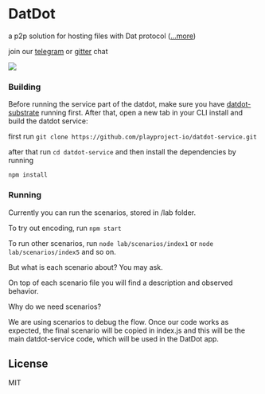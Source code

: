 # DatDot
a p2p solution for hosting files with Dat protocol ([...more](https://github.com/playproject-io/datdot-substrate/issues/12))

join our [telegram](https://t.me/joinchat/CgTftxXJvp6iYayqDjP7lQ) or [gitter](https://gitter.im/playproject-io/community) chat

![](https://i.imgur.com/oGPIbZQ.jpg)

### Building

Before running the service part of the datdot,
make sure you have [datdot-substrate](https://github.com/playproject-io/datdot-substrate) running first.
After that, open a new tab in your CLI
install and build the datdot service:

first run `git clone https://github.com/playproject-io/datdot-service.git`

after that run `cd datdot-service` and then install the dependencies by running

`npm install`

### Running

Currently you can run the scenarios, stored in /lab folder.

To try out encoding, run `npm start`

To run other scenarios, run `node lab/scenarios/index1` or `node lab/scenarios/index5`
and so on.

But what is each scenario about? You may ask.

On top of each scenario file you will find a description and observed behavior.

Why do we need scenarios?

We are using scenarios to debug the flow. Once our code works as expected, the final scenario will be copied in index.js and this will be the main datdot-service code, which will be used in the DatDot app.


## License

MIT
